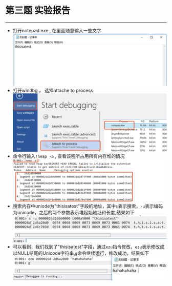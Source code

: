 # 第三题 实验报告

---

- 打开notepad.exe , 在里面随意输入一些文字<br>![](images/1.png)
- 打开windbg ， 选择attache to process<br>![](images/2.png)
- 命令行输入`!heap -a` , 查看该程所占用所有内存堆的情况![](images/3.png)
- 搜索内存中uniode为"thisisatest"字段的地址，其中`s`表示搜索，`-u`表示编码为unicode，之后的两个参数表示堆起始地址和长度,结果如下<br>![](images/4.png)
- 可以看到，我们找到了"thisisatest"字段，通过`ezu`指令修改，`ezu`表示修改成以NULL结尾的Unicode字符串,`g`命令继续运行，修改成功，结果如下<br>![](images/5.png)

